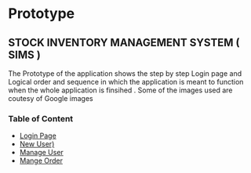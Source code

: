 # Prototype
 ## STOCK INVENTORY MANAGEMENT SYSTEM ( SIMS )                            
 The Prototype of the application shows the step by step Login page and Logical order and sequence in which the application is meant to function when the whole application is finsihed .
 Some of the images used are coutesy of Google images
   


### Table of Content

* [Login Page ]()
* [New User)]()
* [Manage User]()
* [Mange Order ]()

